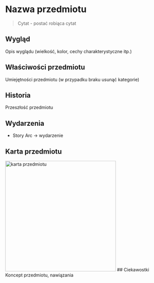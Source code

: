 # Nazwa przedmiotu
> Cytat
> \- postać robiąca cytat
## Wygląd
Opis wyglądu (wielkość, kolor, cechy charakterystyczne itp.)
## Właściwości przedmiotu
Umiejętności przedmiotu (w przypadku braku usunąć kategorie)
## Historia
Przeszłość przedmiotu
## Wydarzenia
- Story Arc → wydarzenie
## Karta przedmiotu

<img src="./grafika/nazwa" alt="karta przedmiotu" width="350"/>
## Ciekawostki
Koncept przedmiotu, nawiązania 